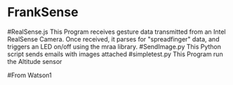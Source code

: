 # FrankSense

#RealSense.js
This Program receives gesture data transmitted from an Intel RealSense Camera. Once received, it parses for "spreadfinger" data, and triggers an LED on/off using the mraa library.
#SendImage.py
This Python script sends emails with images attached
#simpletest.py
This Program run the Altitude sensor


#From Watson1
